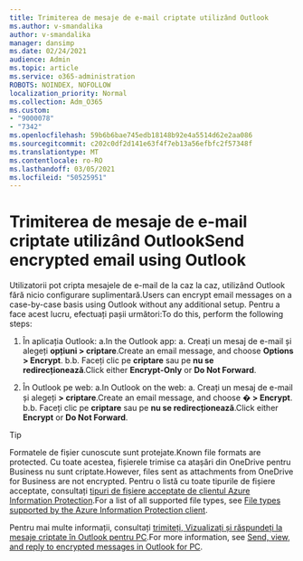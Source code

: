 ```yaml
---
title: Trimiterea de mesaje de e-mail criptate utilizând Outlook
ms.author: v-smandalika
author: v-smandalika
manager: dansimp
ms.date: 02/24/2021
audience: Admin
ms.topic: article
ms.service: o365-administration
ROBOTS: NOINDEX, NOFOLLOW
localization_priority: Normal
ms.collection: Adm_O365
ms.custom:
- "9000078"
- "7342"
ms.openlocfilehash: 59b6b6bae745edb18148b92e4a5514d62e2aa086
ms.sourcegitcommit: c202c0df2d141e63f4f7eb13a56efbfc2f57348f
ms.translationtype: MT
ms.contentlocale: ro-RO
ms.lasthandoff: 03/05/2021
ms.locfileid: "50525951"
---
```

# <a name="send-encrypted-email-using-outlook"></a><span data-ttu-id="3398e-102">Trimiterea de mesaje de e-mail criptate utilizând Outlook</span><span class="sxs-lookup"><span data-stu-id="3398e-102">Send encrypted email using Outlook</span></span>

<span data-ttu-id="3398e-103">Utilizatorii pot cripta mesajele de e-mail de la caz la caz, utilizând Outlook fără nicio configurare suplimentară.</span><span class="sxs-lookup"><span data-stu-id="3398e-103">Users can encrypt email messages on a case-by-case basis using Outlook without any additional setup.</span></span> <span data-ttu-id="3398e-104">Pentru a face acest lucru, efectuați pașii următori:</span><span class="sxs-lookup"><span data-stu-id="3398e-104">To do this, perform the following steps:</span></span>

1. <span data-ttu-id="3398e-105">În aplicația Outlook: a.</span><span class="sxs-lookup"><span data-stu-id="3398e-105">In the Outlook app: a.</span></span> <span data-ttu-id="3398e-106">Creați un mesaj de e-mail și alegeți **opțiuni > criptare**.</span><span class="sxs-lookup"><span data-stu-id="3398e-106">Create an email message, and choose **Options > Encrypt**.</span></span> 
    <span data-ttu-id="3398e-107">b.</span><span class="sxs-lookup"><span data-stu-id="3398e-107">b.</span></span> <span data-ttu-id="3398e-108">Faceți clic pe **criptare** sau pe **nu se redirecționează**.</span><span class="sxs-lookup"><span data-stu-id="3398e-108">Click either **Encrypt-Only** or **Do Not Forward**.</span></span>

2. <span data-ttu-id="3398e-109">În Outlook pe web: a.</span><span class="sxs-lookup"><span data-stu-id="3398e-109">In Outlook on the web: a.</span></span> <span data-ttu-id="3398e-110">Creați un mesaj de e-mail și alegeți **> criptare**.</span><span class="sxs-lookup"><span data-stu-id="3398e-110">Create an email message, and choose **� > Encrypt**.</span></span>
    <span data-ttu-id="3398e-111">b.</span><span class="sxs-lookup"><span data-stu-id="3398e-111">b.</span></span> <span data-ttu-id="3398e-112">Faceți clic pe **criptare** sau pe **nu se redirecționează**.</span><span class="sxs-lookup"><span data-stu-id="3398e-112">Click either **Encrypt** or **Do Not Forward**.</span></span>

> [!TIP]
> <span data-ttu-id="3398e-113">Formatele de fișier cunoscute sunt protejate.</span><span class="sxs-lookup"><span data-stu-id="3398e-113">Known file formats are protected.</span></span> <span data-ttu-id="3398e-114">Cu toate acestea, fișierele trimise ca atașări din OneDrive pentru Business nu sunt criptate.</span><span class="sxs-lookup"><span data-stu-id="3398e-114">However, files sent as attachments from OneDrive for Business are not encrypted.</span></span> <span data-ttu-id="3398e-115">Pentru o listă cu toate tipurile de fișiere acceptate, consultați [tipuri de fișiere acceptate de clientul Azure Information Protection](https://docs.microsoft.com/azure/information-protection/rms-client/client-admin-guide-file-types).</span><span class="sxs-lookup"><span data-stu-id="3398e-115">For a list of all supported file types, see [File types supported by the Azure Information Protection client](https://docs.microsoft.com/azure/information-protection/rms-client/client-admin-guide-file-types).</span></span>

<span data-ttu-id="3398e-116">Pentru mai multe informații, consultați [trimiteți, Vizualizați și răspundeți la mesaje criptate în Outlook pentru PC](https://support.microsoft.com/topic/send-view-and-reply-to-encrypted-messages-in-outlook-for-pc-eaa43495-9bbb-4fca-922a-df90dee51980).</span><span class="sxs-lookup"><span data-stu-id="3398e-116">For more information, see [Send, view, and reply to encrypted messages in Outlook for PC](https://support.microsoft.com/topic/send-view-and-reply-to-encrypted-messages-in-outlook-for-pc-eaa43495-9bbb-4fca-922a-df90dee51980).</span></span>



